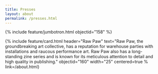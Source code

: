 ```yaml
---
title: Presses
layout: about
permalink: /presses.html
---
```


{% include feature/jumbotron.html objectid="158" %}

{% include feature/card.html header="Raw Paw" text="Raw Paw, the groundbreaking art collective, has a reputation for warehouse parties with installations and raucous performance art. Raw Paw also has a long-standing zine series and is known for its meticulous attention to detail and high quality in publishing." objectid="160" width="25" centered=true % link=/about.html}
